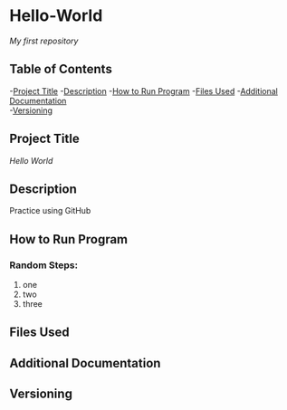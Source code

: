 # Hello-World
*My first repository*

## Table of Contents
-[Project Title](#Project-Title)
-[Description](#Description)
-[How to Run Program](#How-to-Run-Program)
-[Files Used](#Files-Used)
-[Additional Documentation](#Additional-Documentation)  
-[Versioning](#Versioning)

## **Project Title**

*Hello World*

## **Description**

Practice using GitHub

## **How to Run Program**

### Random Steps:
1. one
2. two
3. three

## **Files Used**



## **Additional Documentation**



## **Versioning**
